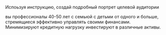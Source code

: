 Испоьзуя инструкцию, создай подробный портрет целевой аудитории

вы профессионалы 40-50 лет с семьюй с детьми от одного и больше, стремящиеся эффективно управлять своими финансами. Минимизируют кредитную нагрузку инвестируют в различные активы.